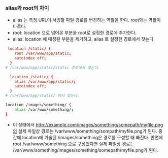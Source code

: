 ### alias와 root의 차이
- alias 는 특정 URL이 서빙할 파일 경로를 변경하는 역할을 한다. root와는 역할이 다르다.
- root: location 으로 넘어온 부분을 root로 설정한 경로에 추가한다.
- alias: location 에 매칭된 부분을 제거하고, alias 로 설정한 경로에서 찾는다.
``` conf
 location /static/ {
    root /var/www/app/static;
    autoindex off;
  }
# /var/www/app/static/static 경로에서 찾는다.

  location /static/ {
    alias /var/www/app/static/;
    autoindex off;
  }
# /var/www/app/static/ 에서 찾는다.
```

```sh
location /images/something/ {
    alias /var/www/something/;
}
```
- 이 상태에서 http://example.com/images/something/somepath/myfile.png의 실제 파일상 경로는 /var/www/something/sompath/myfile.png가 된다. 중간에 location에 기술된 /images/something은 경로를 구성할 때 빠진다.
반면에 root /var/www/something 으로 구성했다면 실제 파일상 경로는 /var/www/something/images/something/somepath/myfile.png가 된다.